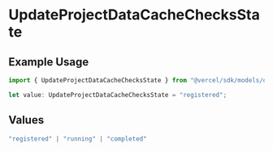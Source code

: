 # UpdateProjectDataCacheChecksState

## Example Usage

```typescript
import { UpdateProjectDataCacheChecksState } from "@vercel/sdk/models/operations/updateprojectdatacache.js";

let value: UpdateProjectDataCacheChecksState = "registered";
```

## Values

```typescript
"registered" | "running" | "completed"
```
